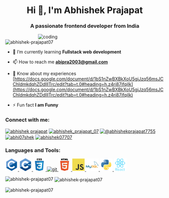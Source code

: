 <h1 align="center">Hi 👋, I'm Abhishek Prajapat</h1>
<h3 align="center">A passionate frontend developer from India</h3>
<img align="right" alt="coding" width="400" src="https://media0.giphy.com/media/v1.Y2lkPTc5MGI3NjExNDl3YnNscXZna3F2ZHFwd29vbzdhMDl3dzBtbTk3NGZmMWttaWpyNCZlcD12MV9pbnRlcm5hbF9naWZfYnlfaWQmY3Q9Zw/RbDKaczqWovIugyJmW/giphy.gif">
<p align="left"> <img src="https://komarev.com/ghpvc/?username=abhishek-prajapat07&label=Profile%20views&color=0e75b6&style=flat" alt="abhishek-prajapat07" /> </p>

- 🌱 I’m currently learning **Fullstack web development**

- 📫 How to reach me **abipra2003@gmail.com**

- 📄 Know about my experiences [https://docs.google.com/document/d/1bS1nZwBXBkXoU5giJzq56msJCChldmkdqhZDdlllTrc/edit?tab=t.0#heading=h.z4ri87ifqilk](https://docs.google.com/document/d/1bS1nZwBXBkXoU5giJzq56msJCChldmkdqhZDdlllTrc/edit?tab=t.0#heading=h.z4ri87ifqilk)

- ⚡ Fun fact **I am Funny**

<h3 align="left">Connect with me:</h3>
<p align="left">
<a href="https://linkedin.com/in/abhishek prajapat" target="blank"><img align="center" src="https://raw.githubusercontent.com/rahuldkjain/github-profile-readme-generator/master/src/images/icons/Social/linked-in-alt.svg" alt="abhishek prajapat" height="30" width="40" /></a>
<a href="https://instagram.com/abhishek_prajapat_07" target="blank"><img align="center" src="https://raw.githubusercontent.com/rahuldkjain/github-profile-readme-generator/master/src/images/icons/Social/instagram.svg" alt="abhishek_prajapat_07" height="30" width="40" /></a>
<a href="https://www.youtube.com/c/@abhishekprajapat7755" target="blank"><img align="center" src="https://raw.githubusercontent.com/rahuldkjain/github-profile-readme-generator/master/src/images/icons/Social/youtube.svg" alt="@abhishekprajapat7755" height="30" width="40" /></a>
<a href="https://www.codechef.com/users/abhi07shek" target="blank"><img align="center" src="https://cdn.jsdelivr.net/npm/simple-icons@3.1.0/icons/codechef.svg" alt="abhi07shek" height="30" width="40" /></a>
<a href="https://www.leetcode.com/abhishek07707" target="blank"><img align="center" src="https://raw.githubusercontent.com/rahuldkjain/github-profile-readme-generator/master/src/images/icons/Social/leet-code.svg" alt="abhishek07707" height="30" width="40" /></a>
</p>

<h3 align="left">Languages and Tools:</h3>
<p align="left"> <a href="https://www.cprogramming.com/" target="_blank" rel="noreferrer"> <img src="https://raw.githubusercontent.com/devicons/devicon/master/icons/c/c-original.svg" alt="c" width="40" height="40"/> </a> <a href="https://www.w3schools.com/cpp/" target="_blank" rel="noreferrer"> <img src="https://raw.githubusercontent.com/devicons/devicon/master/icons/cplusplus/cplusplus-original.svg" alt="cplusplus" width="40" height="40"/> </a> <a href="https://www.w3schools.com/css/" target="_blank" rel="noreferrer"> <img src="https://raw.githubusercontent.com/devicons/devicon/master/icons/css3/css3-original-wordmark.svg" alt="css3" width="40" height="40"/> </a> <a href="https://git-scm.com/" target="_blank" rel="noreferrer"> <img src="https://www.vectorlogo.zone/logos/git-scm/git-scm-icon.svg" alt="git" width="40" height="40"/> </a> <a href="https://www.w3.org/html/" target="_blank" rel="noreferrer"> <img src="https://raw.githubusercontent.com/devicons/devicon/master/icons/html5/html5-original-wordmark.svg" alt="html5" width="40" height="40"/> </a> <a href="https://developer.mozilla.org/en-US/docs/Web/JavaScript" target="_blank" rel="noreferrer"> <img src="https://raw.githubusercontent.com/devicons/devicon/master/icons/javascript/javascript-original.svg" alt="javascript" width="40" height="40"/> </a> <a href="https://www.mysql.com/" target="_blank" rel="noreferrer"> <img src="https://raw.githubusercontent.com/devicons/devicon/master/icons/mysql/mysql-original-wordmark.svg" alt="mysql" width="40" height="40"/> </a> <a href="https://www.python.org" target="_blank" rel="noreferrer"> <img src="https://raw.githubusercontent.com/devicons/devicon/master/icons/python/python-original.svg" alt="python" width="40" height="40"/> </a> <a href="https://reactjs.org/" target="_blank" rel="noreferrer"> <img src="https://raw.githubusercontent.com/devicons/devicon/master/icons/react/react-original-wordmark.svg" alt="react" width="40" height="40"/> </a> </p>

<p><img align="left" src="https://github-readme-stats.vercel.app/api/top-langs?username=abhishek-prajapat07&show_icons=true&locale=en&layout=compact" alt="abhishek-prajapat07" /></p>

<p>&nbsp;<img align="center" src="https://github-readme-stats.vercel.app/api?username=abhishek-prajapat07&show_icons=true&locale=en" alt="abhishek-prajapat07" /></p>

<p><img align="center" src="https://github-readme-streak-stats.herokuapp.com/?user=abhishek-prajapat07&" alt="abhishek-prajapat07" /></p>
